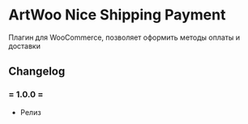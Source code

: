 # ArtWoo Nice Shipping Payment

Плагин для WooCommerce, позволяет оформить методы оплаты и доставки

## Changelog

### = 1.0.0 =
* Релиз
